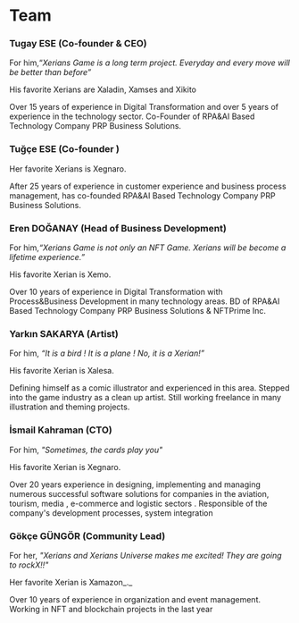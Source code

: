 # Team

### Tugay ESE (Co-founder & CEO)

For him,“_Xerians Game is a long term project. Everyday and every move will be better than before”_

His favorite Xerians are Xaladin, Xamses and Xikito

Over 15 years of experience in Digital Transformation and over 5 years of experience in the technology sector. Co-Founder of RPA\&AI Based Technology Company PRP Business Solutions.

### Tuğçe ESE (Co-founder )

Her favorite Xerians is  Xegnaro.

After 25 years of experience in customer experience and business process management, has co-founded RPA\&AI Based Technology Company PRP Business Solutions.

### Eren DOĞANAY (Head of Business Development)

For him,_“Xerians Game is not only an NFT Game. Xerians will be become a lifetime experience.”_

His favorite Xerian is Xemo.

Over 10 years of experience in Digital Transformation with Process\&Business Development in many technology areas. BD of RPA\&AI Based Technology Company PRP Business Solutions & NFTPrime Inc.

### Yarkın SAKARYA (Artist)

For him, _“It is a bird ! It is a plane ! No, it is a Xerian!”_

His favorite Xerian is Xalesa.

Defining himself as a comic illustrator and experienced in this area. Stepped into the game industry as a clean up artist. Still working freelance in many illustration and theming projects.

### İsmail Kahraman (CTO)

For him, _"Sometimes, the cards play you"_

His favorite Xerian is Xegnaro.

Over 20 years experience in designing, implementing and managing numerous successful software solutions for companies in the aviation, tourism, media , e-commerce and logistic sectors . Responsible of the company's development processes, system integration

### Gökçe GÜNGÖR (Community Lead)

For her, _"Xerians and Xerians Universe makes me excited! They are going to rockX!!"_

Her favorite Xerian is Xamazon\_.\_

Over 10 years of experience in organization and event management. Working in NFT and blockchain projects in the last year
